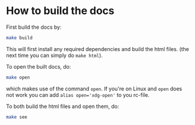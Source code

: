 How to build the docs
=====================

First build the docs by:

```bash
make build
```

This will first install any required dependencies and build the html files. (the next time you can simply do `make html`).

To open the built docs, do:

```bash
make open
```
which makes use of the command `open`. If you're on Linux and `open` does not work you can add `alias open='xdg-open'` to you rc-file.

To both build the html files and open them, do:
```bash
make see
```
